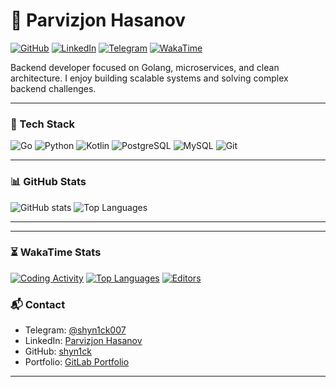 # 👋 Parvizjon Hasanov

[![GitHub](https://img.shields.io/badge/GitHub-shyn1ck-black?style=flat-square&logo=github)](https://github.com/shyn1ck)
[![LinkedIn](https://img.shields.io/badge/-LinkedIn-blue?style=flat-square&logo=linkedin)](https://www.linkedin.com/in/parvizjon-hasanov-a06756321/)
[![Telegram](https://img.shields.io/badge/Telegram-shyn1ck007-2CA5E0?style=flat-square&logo=telegram)](https://t.me/shyn1ck007)
[![WakaTime](https://wakatime.com/badge/user/9f5f0c1e-6e0e-4a7a-8a0e-1b1e1b1e1b1e.svg)](https://wakatime.com/@shyn1ck)

Backend developer focused on Golang, microservices, and clean architecture. I enjoy building scalable systems and solving complex backend challenges.

---

### 💼 Tech Stack

![Go](https://img.shields.io/badge/-Go-00ADD8?style=flat-square&logo=go)
![Python](https://img.shields.io/badge/-Python-3776AB?style=flat-square&logo=python)
![Kotlin](https://img.shields.io/badge/-Kotlin-0095D5?style=flat-square&logo=kotlin)
![PostgreSQL](https://img.shields.io/badge/-PostgreSQL-336791?style=flat-square&logo=postgresql)
![MySQL](https://img.shields.io/badge/-MySQL-00758f?style=flat-square&logo=mysql)
![Git](https://img.shields.io/badge/-Git-F05032?style=flat-square&logo=git)

---

### 📊 GitHub Stats

![GitHub stats](https://github-readme-stats.vercel.app/api?username=shyn1ck&show_icons=true&theme=radical&hide_border=true&include_all_commits=true)
![Top Languages](https://github-readme-stats.vercel.app/api/top-langs/?username=shyn1ck&layout=compact&theme=radical&hide_border=true)

---

---

### ⏳ WakaTime Stats

[![Coding Activity](https://wakatime.com/share/@shyn1ck/8418f739-c52f-4df1-836d-8668686c1d38.svg)](https://wakatime.com/@shyn1ck)
[![Top Languages](https://wakatime.com/share/@shyn1ck/1835ff2d-02c7-4d4a-91a3-dc828d41c7a8.svg)](https://wakatime.com/@shyn1ck)
[![Editors](https://wakatime.com/share/@shyn1ck/e999e494-6a25-4d34-85c8-134058fd15e1.svg)](https://wakatime.com/@shyn1ck)



### 📬 Contact

- Telegram: [@shyn1ck007](https://t.me/shyn1ck007)
- LinkedIn: [Parvizjon Hasanov](https://www.linkedin.com/in/parvizjon-hasanov-a06756321/)
- GitHub: [shyn1ck](https://github.com/shyn1ck)
- Portfolio: [GitLab Portfolio](https://gitlab.com/shyn1ck/my-portfolio)

---

